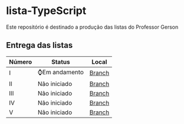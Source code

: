 # lista-TypeScript
Este repositório é destinado a produção das listas do Professor Gerson


## Entrega das listas
|Número|Status|Local|
|------|------|-----|
|I|⌚Em andamento|[Branch](https://github.com/joao-eduardo17/lista-TypeScript/tree/atv-I)|
|II|Não iniciado|[Branch](https://github.com/joao-eduardo17/lista-TypeScript/tree/atv-II)|
|III|Não iniciado|[Branch](https://github.com/joao-eduardo17/lista-TypeScript/tree/atv-III)|
|IV|Não iniciado|[Branch](https://github.com/joao-eduardo17/lista-TypeScript/tree/atv-IV)|
|V|Não iniciado|[Branch](https://github.com/joao-eduardo17/lista-TypeScript/tree/atv-V)|







